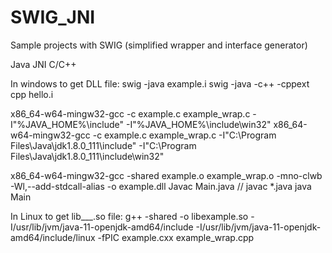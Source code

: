 # SWIG_JNI

Sample projects with SWIG (simplified wrapper and interface generator)

Java JNI C/C++


In windows to get DLL file:
swig -java example.i
swig -java -c++ -cppext cpp hello.i

x86_64-w64-mingw32-gcc -c example.c example_wrap.c -I"%JAVA_HOME%\include" -I"%JAVA_HOME%\include\win32"
x86_64-w64-mingw32-gcc -c example.c example_wrap.c -I"C:\Program Files\Java\jdk1.8.0_111\include" -I"C:\Program Files\Java\jdk1.8.0_111\include\win32"

x86_64-w64-mingw32-gcc -shared example.o example_wrap.o -mno-clwb -Wl,--add-stdcall-alias -o example.dll
Javac Main.java // javac *.java
java Main

In Linux to get lib___.so file:
g++ -shared -o libexample.so -I/usr/lib/jvm/java-11-openjdk-amd64/include  -I/usr/lib/jvm/java-11-openjdk-amd64/include/linux -fPIC example.cxx example_wrap.cpp
